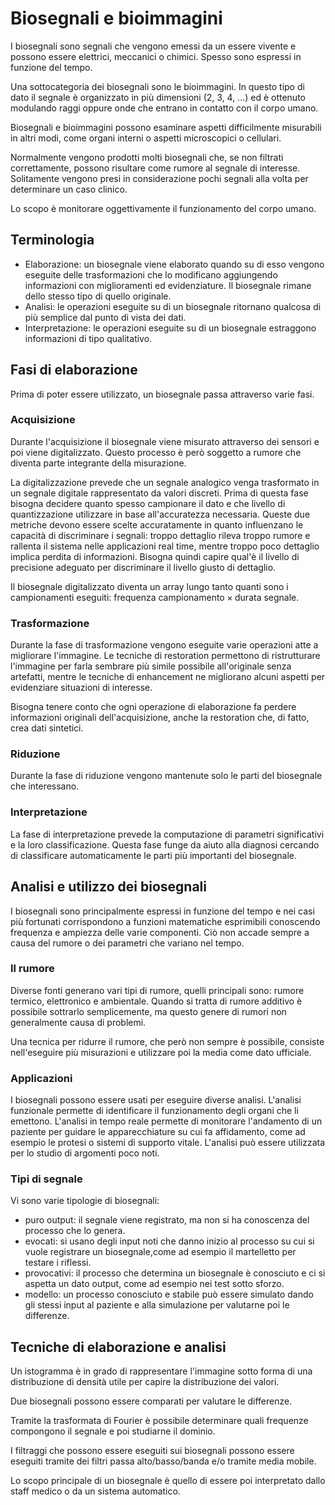 # Biosegnali e bioimmagini

I biosegnali sono segnali che vengono emessi da un essere vivente e possono essere elettrici, meccanici o chimici. Spesso sono espressi in funzione del tempo.

Una sottocategoria dei biosegnali sono le bioimmagini. In questo tipo di dato il segnale è organizzato in più dimensioni (2, 3, 4, ...) ed è ottenuto modulando raggi oppure onde che entrano in contatto con il corpo umano.

Biosegnali e bioimmagini possono esaminare aspetti difficilmente misurabili in altri modi, come organi interni o aspetti microscopici o cellulari.

Normalmente vengono prodotti molti biosegnali che, se non filtrati correttamente, possono risultare come rumore al segnale di interesse. Solitamente vengono presi in considerazione pochi segnali alla volta per determinare un caso clinico.

Lo scopo è monitorare oggettivamente il funzionamento del corpo umano.

## Terminologia 

- Elaborazione: un biosegnale viene elaborato quando su di esso vengono eseguite delle trasformazioni che lo modificano aggiungendo informazioni con miglioramenti ed evidenziature. Il biosegnale rimane dello stesso tipo di quello originale.
- Analisi: le operazioni eseguite su di un biosegnale ritornano qualcosa di più semplice dal punto di vista dei dati.
- Interpretazione: le operazioni eseguite su di un biosegnale estraggono informazioni di tipo qualitativo.

## Fasi di elaborazione

Prima di poter essere utilizzato, un biosegnale passa attraverso varie fasi.

### Acquisizione

Durante l'acquisizione il biosegnale viene misurato attraverso dei sensori e poi viene digitalizzato. Questo processo è però soggetto a rumore che diventa parte integrante della misurazione.

La digitalizzazione prevede che un segnale analogico venga trasformato in un segnale digitale rappresentato da valori discreti. Prima di questa fase bisogna decidere quanto spesso campionare il dato e che livello di quantizzazione utilizzare in base all'accuratezza necessaria. Queste due metriche devono essere scelte accuratamente in quanto influenzano le capacità di discriminare i segnali: troppo dettaglio rileva troppo rumore e rallenta il sistema nelle applicazioni real time, mentre troppo poco dettaglio implica perdita di informazioni. Bisogna quindi capire qual'è il livello di precisione adeguato per discriminare il livello giusto di dettaglio. 

Il biosegnale digitalizzato diventa un array lungo tanto quanti sono i campionamenti eseguiti: $\text{frequenza campionamento} \times \text{durata segnale}$.

### Trasformazione

Durante la fase di trasformazione vengono eseguite varie operazioni atte a migliorare l'immagine. Le tecniche di restoration permettono di ristrutturare l'immagine per farla sembrare più simile possibile all'originale senza artefatti, mentre le tecniche di enhancement ne migliorano alcuni aspetti per evidenziare situazioni di interesse.

Bisogna tenere conto che ogni operazione di elaborazione fa perdere informazioni originali dell'acquisizione, anche la restoration che, di fatto, crea dati sintetici.

### Riduzione

Durante la fase di riduzione vengono mantenute solo le parti del biosegnale che interessano.

### Interpretazione

La fase di interpretazione prevede la computazione di parametri significativi e la loro classificazione. Questa fase funge da aiuto alla diagnosi cercando di classificare automaticamente le parti più importanti del biosegnale.

## Analisi e utilizzo dei biosegnali

I biosegnali sono principalmente espressi in funzione del tempo e nei casi più fortunati corrispondono a funzioni matematiche esprimibili conoscendo frequenza e ampiezza delle varie componenti. Ciò non accade sempre a causa del rumore o dei parametri che variano nel tempo.

### Il rumore

Diverse fonti generano vari tipi di rumore, quelli principali sono: rumore termico, elettronico e ambientale. Quando si tratta di rumore additivo è possibile sottrarlo semplicemente, ma questo genere di rumori non generalmente causa di problemi. 

Una tecnica per ridurre il rumore, che però non sempre è possibile, consiste nell'eseguire più misurazioni e utilizzare poi la media come dato ufficiale.

### Applicazioni

I biosegnali possono essere usati per eseguire diverse analisi. L'analisi funzionale permette di identificare il funzionamento degli organi che li emettono. L'analisi in tempo reale permette di monitorare l'andamento di un paziente per guidare le apparecchiature su cui fa affidamento, come ad esempio le protesi o sistemi di supporto vitale. L'analisi può essere utilizzata per lo studio di argomenti poco noti.

### Tipi di segnale

Vi sono varie tipologie di biosegnali:

- puro output: il segnale viene registrato, ma non si ha conoscenza del processo che lo genera.
- evocati: si usano degli input noti che danno inizio al processo su cui si vuole registrare un biosegnale,come ad esempio il martelletto per testare i riflessi.
- provocativi: il processo che determina un biosegnale è conosciuto e ci si aspetta un dato output, come ad esempio nei test sotto sforzo.
- modello: un processo conosciuto e stabile può essere simulato dando gli stessi input al paziente e alla simulazione per valutarne poi le differenze.

## Tecniche di elaborazione e analisi

Un istogramma è in grado di rappresentare l'immagine sotto forma di una distribuzione di densità utile per capire la distribuzione dei valori.

Due biosegnali possono essere comparati per valutare le differenze.

Tramite la trasformata di Fourier è possibile determinare quali frequenze compongono il segnale e poi studiarne il dominio.

I filtraggi che possono essere eseguiti sui biosegnali possono essere eseguiti tramite dei filtri passa alto/basso/banda e/o tramite media mobile.

Lo scopo principale di un biosegnale è quello di essere poi interpretato dallo staff medico o da un sistema automatico.